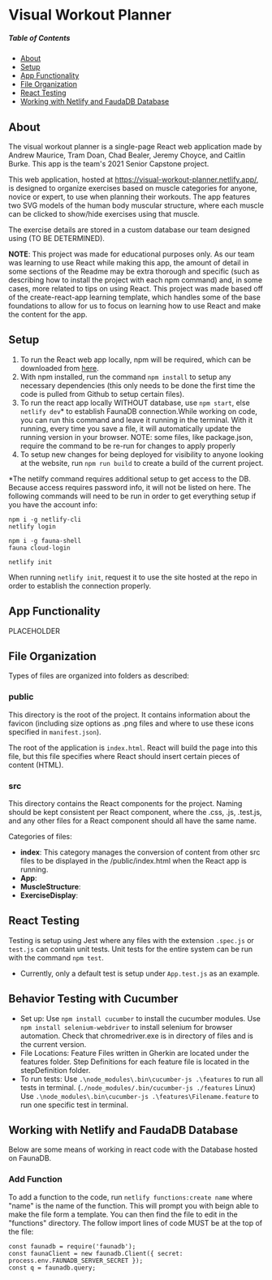 # Visual Workout Planner
##### Table of Contents
* [About](#about)
* [Setup](#setup)
* [App Functionality](#app-functionality)
* [File Organization](#file-organization)
* [React Testing](#react-testing)
* [Working with Netlify and FaudaDB Database](#working-with-netlify-and-faudadb-database)
## About
The visual workout planner is a single-page React web application made by Andrew Maurice, Tram Doan, Chad Bealer, Jeremy Choyce, and Caitlin Burke. This app is the team's 2021 Senior Capstone project.

This web application, hosted at https://visual-workout-planner.netlify.app/, is designed to organize exercises based on muscle categories for anyone, novice or expert, to use when planning their workouts. The app features two SVG models of the human body muscular structure, where each muscle can be clicked to show/hide exercises using that muscle.

The exercise details are stored in a custom database our team designed using (TO BE DETERMINED). 

**NOTE**: This project was made for educational purposes only. As our team was learning to use React while making this app, the amount of detail in some sections of the Readme may be extra thorough and specific (such as describing how to install the project with each npm command) and, in some cases, more related to tips on using React. This project was made based off of the create-react-app learning template, which handles some of the base foundations to allow for us to focus on learning how to use React and make the content for the app.

## Setup
1. To run the React web app locally, npm will be required, which can be downloaded from [here](https://www.npmjs.com/get-npm).
2. With npm installed, run the command `npm install` to setup any necessary dependencies (this only needs to be done the first time the code is pulled from Github to setup certain files). 
3. To run the react app locally WITHOUT database, use `npm start`, else `netlify dev`* to establish FaunaDB connection.While working on code, you can run this command and leave it running in the terminal. With it running, every time you save a file, it will automatically update the running version in your browser. NOTE: some files, like package.json, require the command to be re-run for changes to apply properly
4. To setup new changes for being deployed for visibility to anyone looking at the website, run `npm run build` to create a build of the current project.

*The netilfy command requires additional setup to get access to the DB. Because access requires password info, it will not be listed on here. The following commands will need to be run in order to get everything setup if you have the account info:
```
npm i -g netlify-cli
netlify login

npm i -g fauna-shell
fauna cloud-login

netlify init
```
When running `netlify init`, request it to use the site hosted at the repo in order to establish the connection properly.

## App Functionality
PLACEHOLDER

## File Organization
Types of files are organized into folders as described:

### public
This directory is the root of the project. It contains information about the favicon (including size options as .png files and where to use these icons specified in `manifest.json`).

The root of the application is `index.html`. React will build the page into this file, but this file specifies where React should insert certain pieces of content (HTML). 

### src
This directory contains the React components for the project. Naming should be kept consistent per React component, where the .css, .js, .test.js, and any other files for a React component should all have the same name. 

Categories of files:
- **index**: This category manages the conversion of content from other src files to be displayed in the /public/index.html when the React app is running.
- **App**:
- **MuscleStructure**:
- **ExerciseDisplay**:


## React Testing
Testing is setup using Jest where any files with the extension `.spec.js` or `test.js` can contain unit tests. Unit tests for the entire system can be run with the command `npm test`.
- Currently, only a default test is setup under `App.test.js` as an example.

## Behavior Testing with Cucumber
- Set up:
Use `npm install cucumber` to install the cucumber modules.
Use `npm install selenium-webdriver` to install selenium for browser automation.
Check that chromedriver.exe is in directory of files and is the current version.
- File Locations:
Feature Files written in Gherkin are located under the features folder.
Step Definitions for each feature file is located in the stepDefinition folder. 
- To run tests:
Use `.\node_modules\.bin\cucumber-js .\features` to run all tests in terminal. (`./node_modules/.bin/cucumber-js ./features` Linux)
Use `.\node_modules\.bin\cucumber-js .\features\Filename.feature` to run one specific test in terminal.

## Working with Netlify and FaudaDB Database
Below are some means of working in react code with the Database hosted on FaunaDB.
### Add Function
To add a function to the code, run `netlify functions:create name` where "name" is the name of the function. This will prompt you with beign able to make the file form a template. You can then find the file to edit in the "functions" directory. The follow import lines of code MUST be at the top of the file:
```
const faunadb = require('faunadb');
const faunaClient = new faunadb.Client({ secret: process.env.FAUNADB_SERVER_SECRET });
const q = faunadb.query;
```
